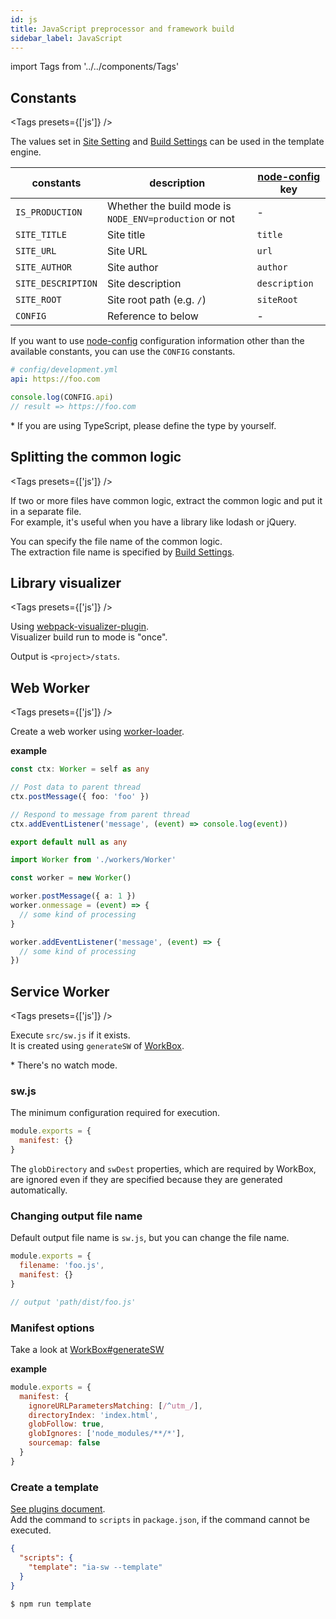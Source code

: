 ```yaml
---
id: js
title: JavaScript preprocessor and framework build
sidebar_label: JavaScript
---
```


import Tags from '../../components/Tags'

## Constants

<Tags presets={['js']} />

The values set in [Site Setting](../configuration/site.md) and [Build Settings](../configuration/build.md) can be used in the template engine.

| constants          | description                                            | [node-config][1] key |
| ------------------ | ------------------------------------------------------ | -------------------- |
| `IS_PRODUCTION`    | Whether the build mode is `NODE_ENV=production` or not | \-                   |
| `SITE_TITLE`       | Site title                                             | `title`              |
| `SITE_URL`         | Site URL                                               | `url`                |
| `SITE_AUTHOR`      | Site author                                            | `author`             |
| `SITE_DESCRIPTION` | Site description                                       | `description`        |
| `SITE_ROOT`        | Site root path (e.g. `/`)                              | `siteRoot`           |
| `CONFIG`           | Reference to below                                     | \-                   |

If you want to use [node-config][1] configuration information other than the available constants, you can use the `CONFIG` constants.

```yaml
# config/development.yml
api: https://foo.com
```

```javascript
console.log(CONFIG.api)
// result => https://foo.com
```

\* If you are using TypeScript, please define the type by yourself.

## Splitting the common logic

<Tags presets={['js']} />

If two or more files have common logic, extract the common logic and put it in a separate file.  
For example, it's useful when you have a library like lodash or jQuery.

You can specify the file name of the common logic.  
The extraction file name is specified by [Build Settings](../configuration/build.md#optionsjssplitfilename).

## Library visualizer

<Tags presets={['js']} />

Using [webpack-visualizer-plugin](https://github.com/chrisbateman/webpack-visualizer).  
Visualizer build run to mode is "once".

Output is `<project>/stats`.

## Web Worker

<Tags presets={['js']} />

Create a web worker using [worker-loader](https://github.com/webpack-contrib/worker-loader).

**example**

```typescript title="workers/Worker.ts"
const ctx: Worker = self as any

// Post data to parent thread
ctx.postMessage({ foo: 'foo' })

// Respond to message from parent thread
ctx.addEventListener('message', (event) => console.log(event))

export default null as any
```

```typescript title="Apps.ts"
import Worker from './workers/Worker'

const worker = new Worker()

worker.postMessage({ a: 1 })
worker.onmessage = (event) => {
  // some kind of processing
}

worker.addEventListener('message', (event) => {
  // some kind of processing
})
```

## Service Worker

<Tags presets={['js']} />

Execute `src/sw.js` if it exists.  
It is created using `generateSW` of [WorkBox](https://developers.google.com/web/tools/workbox/modules/workbox-build).

\* There's no watch mode.

### sw.js

The minimum configuration required for execution.

```javascript title="src/sw.js"
module.exports = {
  manifest: {}
}
```

The `globDirectory` and `swDest` properties, which are required by WorkBox, are ignored even if they are specified because they are generated automatically.

### Changing output file name

Default output file name is `sw.js`, but you can change the file name.

```js title="src/sw.js"
module.exports = {
  filename: 'foo.js',
  manifest: {}
}

// output 'path/dist/foo.js'
```

### Manifest options

Take a look at [WorkBox#generateSW](https://developers.google.com/web/tools/workbox/reference-docs/latest/module-workbox-build#.generateSW)

**example**

```js title="src/sw.js"
module.exports = {
  manifest: {
    ignoreURLParametersMatching: [/^utm_/],
    directoryIndex: 'index.html',
    globFollow: true,
    globIgnores: ['node_modules/**/*'],
    sourcemap: false
  }
}
```

### Create a template

[See plugins document](../plugins/tasks.md#service-worker).  
Add the command to `scripts` in `package.json`, if the command cannot be executed.

```json title="package.json"
{
  "scripts": {
    "template": "ia-sw --template"
  }
}
```

```shell
$ npm run template
```

[1]: https://github.com/lorenwest/node-config
